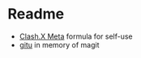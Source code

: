 # Readme

- [Clash.X Meta](https://github.com/MetaCubeX/ClashX.Meta) formula for self-use
- [gitu](https://github.com/altsem/gitu) in memory of magit

